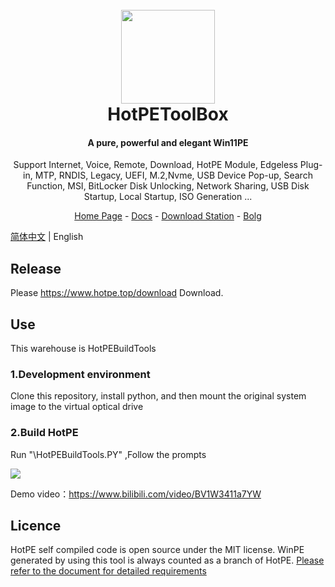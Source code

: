 <h1 align="center">
  <br>
<img src="https://www.hotpe.top/wp-content/uploads/2022/04/logo.ico" width="150"/>
  <br>
  HotPEToolBox
  <br>
</h1>

<h4 align="center">A pure, powerful and elegant Win11PE</h4>

<p align="center">Support Internet, Voice, Remote, Download, HotPE Module, Edgeless Plug-in, MTP, RNDIS, Legacy, UEFI, M.2,Nvme, USB Device Pop-up, Search Function, MSI, BitLocker Disk Unlocking, Network Sharing, USB Disk Startup, Local Startup, ISO Generation ...</p>

<p align="center">
  <a href="https://www.hotpe.top">Home Page</a> -
  <a href="https://docs.hotpe.top">Docs</a> -
  <a href="https://down.hotpe.top">Download Station</a>  -
  <a href="https://blog.hotpe.top">Bolg</a> 
</p>

[简体中文](https://github.com/VirtualHotBar/HotPEToolBox/) | English
## Release

Please https://www.hotpe.top/download Download.

## Use
This warehouse is HotPEBuildTools

### 1.Development environment

Clone this repository, install python, and then mount the original system image to the virtual optical drive

### 2.Build HotPE

Run "\HotPEBuildTools.PY" ,Follow the prompts

![](https://tc.mouyjy.com/i/2022/08/27/6309db766b89f.png)

Demo video：https://www.bilibili.com/video/BV1W3411a7YW

## Licence

HotPE self compiled code is open source under the MIT license. WinPE generated by using this tool is always counted as a branch of HotPE. [Please refer to the document for detailed requirements](https://docs.hotpe.top/#/Devdoc/branch)
